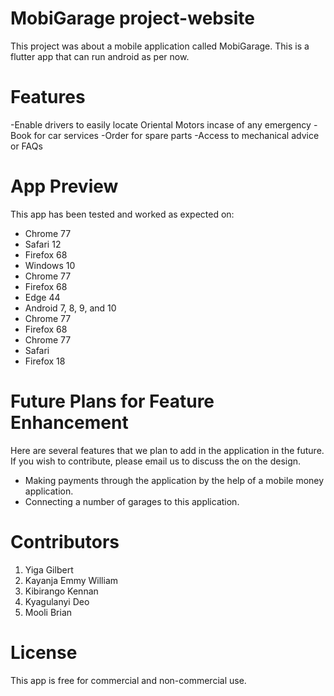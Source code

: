 # MobiGarage project-website

This project was about a mobile application called MobiGarage. This is a flutter app that can run android as per now.

# Features
  -Enable drivers to easily locate Oriental Motors incase of any emergency
  -Book for car services
  -Order for spare parts
  -Access to mechanical advice or FAQs

# App Preview


This app has been tested and worked as expected on:
  - Chrome 77
  - Safari 12
  - Firefox 68
  - Windows 10
  - Chrome 77
  - Firefox 68
  - Edge 44
  - Android 7, 8, 9, and 10
  - Chrome 77
  - Firefox 68
  - Chrome 77
  - Safari
  - Firefox 18

# Future Plans for Feature Enhancement
Here are several features that we plan to add in the application in the future. If you wish to contribute, please email us to discuss the on the design.

- Making payments through the application by the help of a mobile money application.
- Connecting a number of garages to this application.

# Contributors
1. Yiga Gilbert
2. Kayanja Emmy William
3. Kibirango Kennan
4. Kyagulanyi Deo
5. Mooli Brian
# License
This app is free for commercial and non-commercial use.
